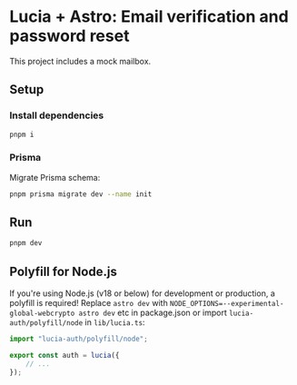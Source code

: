 # Lucia + Astro: Email verification and password reset

This project includes a mock mailbox.

## Setup

### Install dependencies

```bash
pnpm i
```

### Prisma

Migrate Prisma schema:

```bash
pnpm prisma migrate dev --name init
```

## Run

```bash
pnpm dev
```

## Polyfill for Node.js

If you're using Node.js (v18 or below) for development or production, a polyfill is required! Replace `astro dev` with `NODE_OPTIONS=--experimental-global-webcrypto astro dev` etc in package.json or import `lucia-auth/polyfill/node` in `lib/lucia.ts`:

```ts
import "lucia-auth/polyfill/node";

export const auth = lucia({
	// ...
});
```
